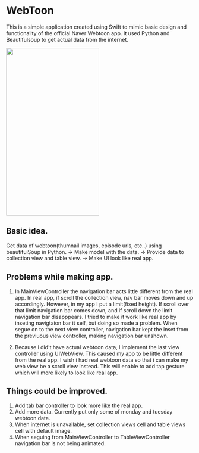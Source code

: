 # WebToon

This is a simple application created using Swift to mimic basic design and functionality of the official Naver Webtoon app. It used Python and Beautifulsoup to get actual data from the internet.

<img src="https://user-images.githubusercontent.com/48948578/111142095-a51c1800-85c7-11eb-9b25-de70c05887b2.gif"  width="250" height="450">


## Basic idea.

Get data of webtoon(thumnail images, episode urls, etc..) using beautifulSoup in Python. ->
Make model with the data. ->
Provide data to collection view and table view. ->
Make UI look like real app.


## Problems while making app.

1. In MainViewController the navigation bar acts little different from the real app. In real app, if scroll the collection view, nav bar moves down and up accordingly. However, in my app I put a limit(fixed height). If scroll over that limit navigation bar comes down, and if scroll down the limit navigation bar disapppears. I tried to make it work like real app by inseting navigtaion bar it self, but doing so made a problem. When segue on to the next view controller, navigation bar kept the inset from the previuous view controller, making navigation bar unshown. 

2. Because i did't have actual webtoon data, I implement the last view controller using UIWebView. This caused my app to be little different from the real app. I wish i had real webtoon data so that i can make my web view be a scroll view instead. This will enable to add tap gesture which will more likely to look like real app.


## Things could be improved.

1. Add tab bar controller to look more like the real app.
2. Add more data. Currently put only some of monday and tuesday webtoon data.
3. When internet is unavailable, set collection views cell and table views cell with default image.
4. When seguing from MainViewController to TableViewController navigation bar is not being animated. 



